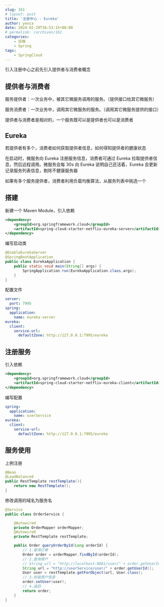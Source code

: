 ```yaml
---
slug: 161
# layout: post
title: '注册中心 - Eureka'
author: yexca
date: 2024-02-29T16:53:15+08:00
# permalink: /archives/161
categories:
    - 后端
    - Spring
tags:
    - SpringCloud
--- 
```


引入注册中心之前先引入提供者与消费者概念

## 提供者与消费者

服务提供者：一次业务中，被其它微服务调用的服务。（提供接口给其它微服务）

服务消费者：一次业务中，调用其它微服务的服务。（调用其它微服务提供的接口）

提供者与消费者是相对的，一个服务既可以是提供者也可以是消费者

## Eureka

若提供者有多个，消费者如何获取提供者信息，如何得知提供者的健康状态

在启动时，微服务向 Eureka 注册服务信息，消费者可通过 Eureka 拉取提供者信息，然后远程调用。微服务会每 30s 向 Eureka 说明自己还活着，Eureka 会更新记录服务列表信息，剔除不健康服务器

如果有多个服务提供者，消费者利用负载均衡算法，从服务列表中挑选一个

## 搭建

新建一个 Maven Module，引入依赖

```xml
<dependency>
    <groupId>org.springframework.cloud</groupId>
    <artifactId>spring-cloud-starter-netflix-eureka-server</artifactId>
</dependency>
```

编写启动类

```java
@EnableEurekaServer
@SpringBootApplication
public class EurekaApplication {
    public static void main(String[] args) {
        SpringApplication.run(EurekaApplication.class,args);
    }
}
```

配置文件

```yml
server:
  port: 7995
spring:
  application:
    name: eureka-server
eureka:
  client:
    service-url:
      defaultZone: http://127.0.0.1:7995/eureka
```

## 注册服务

引入依赖

```xml
<dependency>
    <groupId>org.springframework.cloud</groupId>
    <artifactId>spring-cloud-starter-netflix-eureka-client</artifactId>
</dependency>
```

编写配置

```yml
spring:
  application:
    name: userService
eureka:
  client:
    service-url:
      defaultZone: http://127.0.0.1:7995/eureka
```

## 服务使用

上例注册

```java
@Bean
@LoadBalanced
public RestTemplate restTemplate(){
    return new RestTemplate();
}
```

修改调用的域名为服务名

```java
@Service
public class OrderService {

    @Autowired
    private OrderMapper orderMapper;
    @Autowired
    private RestTemplate restTemplate;

    public Order queryOrderById(Long orderId) {
        // 1.查询订单
        Order order = orderMapper.findById(orderId);
        // 2.查询用户
        // String url = "http://localhost:8081/user/" + order.getUserId();
        String url = "http://userService/user/" + order.getUserId();
        User user = restTemplate.getForObject(url, User.class);
        // 3.封装用户信息
        order.setUser(user);
        // 4.返回
        return order;
    }
}
```